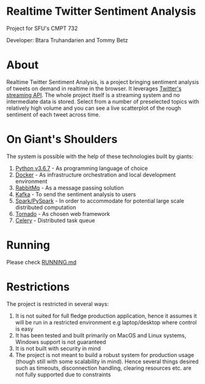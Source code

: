 # Realtime Twitter Sentiment Analysis

Project for SFU's CMPT 732

Developer: Btara Truhandarien and Tommy Betz

# About

Realtime Twitter Sentiment Analysis, is a project bringing sentiment analysis of tweets on demand in realtime in the browser. It leverages [Twitter's streaming API](https://developer.twitter.com/en/docs/tutorials/consuming-streaming-data). The whole project itself is a streaming system and no intermediate data is stored. Select from a number of preselected topics with relatively high volume and you can see a live scatterplot of the rough sentiment of each tweet across time.

# On Giant's Shoulders
The system is possible with the help of these technologies built by giants:
1. [Python v3.6.7](https://www.python.org/) - As programming language of choice
2. [Docker](https://www.docker.com/) - As infrastructure orchestration and local development environment
3. [RabbitMq](https://www.rabbitmq.com/) - As a message passing solution
4. [Kafka](https://kafka.apache.org/) - To send the sentiment analysis to users
5. [Spark/PySpark](https://spark.apache.org/) - In order to accommodate for potential large scale distributed computation
6. [Tornado](http://www.tornadoweb.org/en/stable/) - As chosen web framework
7. [Celery](http://www.celeryproject.org/) - Distributed task queue

# Running
Please check [RUNNING.md](docs/RUNNING.md)

# Restrictions
The project is restricted in several ways:
1. It is not suited for full fledge production application, hence it assumes it will be run in a restricted environment e.g laptop/desktop where control is easy
2. It has been tested and built primarily on MacOS and Linux systems, Windows support is not guaranteed
3. It is not built with security in mind
4. The project is not meant to build a robust system for production usage (though still with some scalability in mind). Hence several things desired such as timeouts, disconnection handling, clearing resources etc. are not fully supported due to constraints